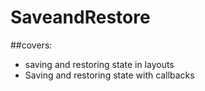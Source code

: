 # SaveandRestore
##covers:
-  saving and restoring state in layouts
- Saving and restoring state with callbacks
